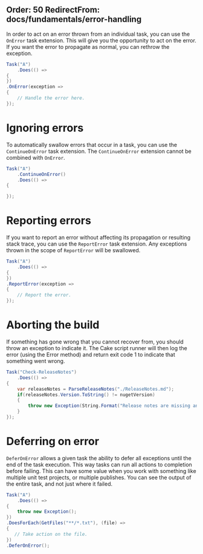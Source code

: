 Order: 50
RedirectFrom: docs/fundamentals/error-handling
---

In order to act on an error thrown from an individual task, you can use the `OnError` task extension. This will give you the opportunity to act on the error. If you want the error to propagate as normal, you can rethrow the exception.

```csharp
Task("A")
    .Does(() =>
{
})
.OnError(exception =>
{
    // Handle the error here.
});
```

# Ignoring errors

To automatically swallow errors that occur in a task, you can use the `ContinueOnError` task extension. The `ContinueOnError` extension cannot be combined with `OnError`.

```csharp
Task("A")
    .ContinueOnError()
    .Does(() =>
{

});
```

# Reporting errors

If you want to report an error without affecting its propagation or resulting stack trace, you can use the `ReportError` task extension. Any exceptions thrown in the scope of `ReportError` will be swallowed.

```csharp
Task("A")
    .Does(() =>
{
})
.ReportError(exception =>
{
    // Report the error.
});
```

# Aborting the build

If something has gone wrong that you cannot recover from, you should throw an exception to indicate it. The Cake script runner will then log the error (using the Error method) and return exit code 1 to indicate that something went wrong.

```csharp
Task("Check-ReleaseNotes")
    .Does(() =>
{
    var releaseNotes = ParseReleaseNotes("./ReleaseNotes.md");
    if(releaseNotes.Version.ToString() != nugetVersion)
    {
        throw new Exception(String.Format("Release notes are missing an entry for v{0}. Latest release notes are for v{1}", nugetVersion, releaseNotes.Version));
    }
});
```

# Deferring on error

`DeferOnError` allows a given task the ability to defer all exceptions until the end of the task execution. This way tasks can run all actions to completion before failing. This can have some value when you work with something like multiple unit test projects, or multiple publishes. You can see the output of the entire task, and not just where it failed.

```csharp
Task("A")
    .Does(() =>
{
    throw new Exception();
})
.DoesForEach(GetFiles("**/*.txt"), (file) =>
{
   // Take action on the file.
})
.DeferOnError();
```
